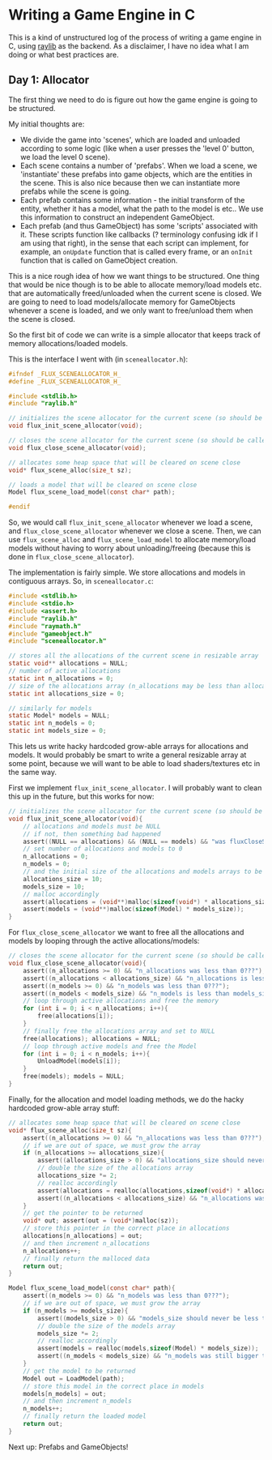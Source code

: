 # Writing a Game Engine in C

This is a kind of unstructured log of the process of writing a game engine in C, using [raylib](https://www.raylib.com/) as the backend. As a disclaimer, I have no idea what I am doing or what best practices are.

## Day 1: Allocator
The first thing we need to do is figure out how the game engine is going to be structured.

My initial thoughts are:
* We divide the game into 'scenes', which are loaded and unloaded according to some logic (like when a user presses the 'level 0' button, we load the level 0 scene).
* Each scene contains a number of 'prefabs'. When we load a scene, we 'instantiate' these prefabs into game objects, which are the entities in the scene. This is also nice because then we can instantiate more prefabs while the scene is going.
* Each prefab contains some information - the initial transform of the entity, whether it has a model, what the path to the model is etc.. We use this information to construct an independent GameObject.
* Each prefab (and thus GameObject) has some 'scripts' associated with it. These scripts function like callbacks (? terminology confusing idk if I am using that right), in the sense that each script can implement, for example, an `onUpdate` function that is called every frame, or an `onInit` function that is called on GameObject creation.

This is a nice rough idea of how we want things to be structured. One thing that would be nice though is to be able to allocate memory/load models etc. that are automatically freed/unloaded when the current scene is closed. We are going to need to load models/allocate memory for GameObjects whenever a scene is loaded, and we only want to free/unload them when the scene is closed.

So the first bit of code we can write is a simple allocator that keeps track of memory allocations/loaded models.

This is the interface I went with (in `sceneallocator.h`):
```c
#ifndef _FLUX_SCENEALLOCATOR_H_
#define _FLUX_SCENEALLOCATOR_H_

#include <stdlib.h>
#include "raylib.h"

// initializes the scene allocator for the current scene (so should be called every scene load)
void flux_init_scene_allocator(void);

// closes the scene allocator for the current scene (so should be called every scene close)
void flux_close_scene_allocator(void);

// allocates some heap space that will be cleared on scene close
void* flux_scene_alloc(size_t sz);

// loads a model that will be cleared on scene close
Model flux_scene_load_model(const char* path);

#endif
```

So, we would call `flux_init_scene_allocator` whenever we load a scene, and `flux_close_scene_allocator` whenever we close a scene. Then, we can use `flux_scene_alloc` and `flux_scene_load_model` to allocate memory/load models without having to worry about unloading/freeing (because this is done in `flux_close_scene_allocator`).

The implementation is fairly simple. We store allocations and models in contiguous arrays. So, in `sceneallocator.c`:
```c
#include <stdlib.h>
#include <stdio.h>
#include <assert.h>
#include "raylib.h"
#include "raymath.h"
#include "gameobject.h"
#include "sceneallocator.h"

// stores all the allocations of the current scene in resizable array
static void** allocations = NULL;
// number of active allocations
static int n_allocations = 0;
// size of the allocations array (n_allocations may be less than allocations_size)
static int allocations_size = 0;

// similarly for models
static Model* models = NULL;
static int n_models = 0;
static int models_size = 0;
```
This lets us write hacky hardcoded grow-able arrays for allocations and models. It would probably be smart to write a general resizable array at some point, because we will want to be able to load shaders/textures etc in the same way.

First we implement `flux_init_scene_allocator`. I will probably want to clean this up in the future, but this works for now:
```c
// initializes the scene allocator for the current scene (so should be called every scene load)
void flux_init_scene_allocator(void){
    // allocations and models must be NULL
    // if not, then something bad happened
    assert((NULL == allocations) && (NULL == models) && "was fluxCloseSceneAllocator called on scene close?");
    // set number of allocations and models to 0
    n_allocations = 0;
    n_models = 0;
    // and the initial size of the allocations and models arrays to be 10
    allocations_size = 10;
    models_size = 10;
    // malloc accordingly
    assert(allocations = (void**)malloc(sizeof(void*) * allocations_size));
    assert(models = (void**)malloc(sizeof(Model) * models_size));
}
```

For `flux_close_scene_allocator` we want to free all the allocations and models by looping through the active allocations/models:
```c
// closes the scene allocator for the current scene (so should be called every scene close)
void flux_close_scene_allocator(void){
    assert((n_allocations >= 0) && "n_allocations was less than 0???");
    assert((n_allocations < allocations_size) && "n_allocations is less than allocations_size!");
    assert((n_models >= 0) && "n_models was less than 0???");
    assert((n_models < models_size) && "n_models is less than models_size!");
    // loop through active allocations and free the memory
    for (int i = 0; i < n_allocations; i++){
        free(allocations[i]);
    }
    // finally free the allocations array and set to NULL
    free(allocations); allocations = NULL;
    // loop through active models and free the Model
    for (int i = 0; i < n_models; i++){
        UnloadModel(models[i]);
    }
    free(models); models = NULL;
}
```

Finally, for the allocation and model loading methods, we do the hacky hardcoded grow-able array stuff:
```c
// allocates some heap space that will be cleared on scene close
void* flux_scene_alloc(size_t sz){
    assert((n_allocations >= 0) && "n_allocations was less than 0???");
    // if we are out of space, we must grow the array
    if (n_allocations >= allocations_size){
        assert((allocations_size > 0) && "allocations_size should never be less than 1!");
        // double the size of the allocations array
        allocations_size *= 2;
        // realloc accordingly
        assert(allocations = realloc(allocations,sizeof(void*) * allocations_size));
        assert((n_allocations < allocations_size) && "n_allocations was still bigger than allocations_size after resize!");
    }
    // get the pointer to be returned
    void* out; assert(out = (void*)malloc(sz));
    // store this pointer in the correct place in allocations
    allocations[n_allocations] = out;
    // and then increment n_allocations
    n_allocations++;
    // finally return the malloced data
    return out;
}

Model flux_scene_load_model(const char* path){
    assert((n_models >= 0) && "n_models was less than 0???");
    // if we are out of space, we must grow the array
    if (n_models >= models_size){
        assert((models_size > 0) && "models_size should never be less than 1!");
        // double the size of the models array
        models_size *= 2;
        // realloc accordingly
        assert(models = realloc(models,sizeof(Model) * models_size));
        assert((n_models < models_size) && "n_models was still bigger than models_size after resize!");
    }
    // get the model to be returned
    Model out = LoadModel(path);
    // store this model in the correct place in models
    models[n_models] = out;
    // and then increment n_models
    n_models++;
    // finally return the loaded model
    return out;
}
```

Next up: Prefabs and GameObjects!